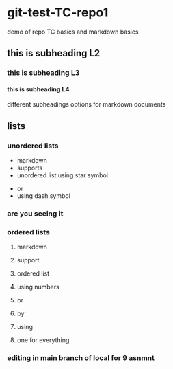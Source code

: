 # git-test-TC-repo1
demo of repo TC basics and markdown basics
## this is subheading L2
### this is subheading L3
#### this is subheading L4

different subheadings options for markdown documents

## lists
### unordered lists
* markdown 
* supports 
* unordered list  using star symbol

- or 
- using dash symbol 

### are you seeing it 
### ordered lists 
1. markdown
2. support 
3. ordered list 
4. using numbers

1. or 
1. by 
1. using 
1. one for everything


### editing in main branch of local for 9 asnmnt